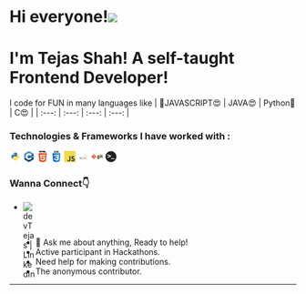 # Hi everyone!<img src="https://github.com/TheDudeThatCode/TheDudeThatCode/blob/master/Assets/Hi.gif" width="50px">
# I'm Tejas Shah! A self-taught Frontend Developer!

I code for FUN in many languages like 
 | 🤩JAVASCRIPT😍 | JAVA😍 | Python🤩 | C😍 |
 | :---: | :---: | :---: | :---: | 
 

### Technologies & Frameworks I have worked with : 

<code><img height="20" src="https://raw.githubusercontent.com/github/explore/80688e429a7d4ef2fca1e82350fe8e3517d3494d/topics/python/python.png"></code>
<code><img height="20" src="https://raw.githubusercontent.com/github/explore/80688e429a7d4ef2fca1e82350fe8e3517d3494d/topics/cpp/cpp.png"></code>
<code><img height="20" src="https://raw.githubusercontent.com/github/explore/80688e429a7d4ef2fca1e82350fe8e3517d3494d/topics/html/html.png"></code>
<code><img height="20" src="https://raw.githubusercontent.com/github/explore/5c058a388828bb5fde0bcafd4bc867b5bb3f26f3/topics/css/css.png"></code>
<code><img height="20" src="https://raw.githubusercontent.com/github/explore/80688e429a7d4ef2fca1e82350fe8e3517d3494d/topics/javascript/javascript.png"></code>
<code><img height="20" src="https://raw.githubusercontent.com/github/explore/80688e429a7d4ef2fca1e82350fe8e3517d3494d/topics/mysql/mysql.png"></code>
<code><img height="20" src="https://raw.githubusercontent.com/github/explore/80688e429a7d4ef2fca1e82350fe8e3517d3494d/topics/git/git.png"></code>
<code><img height="20" src="https://raw.githubusercontent.com/github/explore/80688e429a7d4ef2fca1e82350fe8e3517d3494d/topics/terminal/terminal.png"></code>





### Wanna Connect👇

- [<img align="left" alt="devTejas | LinkedIn" width="22px" src="https://cdn.jsdelivr.net/npm/simple-icons@v3/icons/linkedin.svg" />][linkedin]
<br/>

- 💬 Ask me about anything, Ready to help!
- Active participant in Hackathons.
- Need help for making contributions.
- The anonymous contributor.

---

[linkedin]: https://www.linkedin.com/in/devtejas

